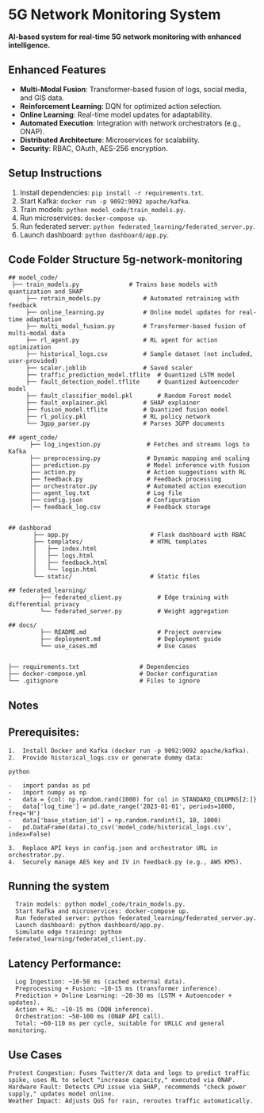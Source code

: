 # 5G Network Monitoring System

**AI-based system for real-time 5G network monitoring with enhanced intelligence.**

## Enhanced Features

- **Multi-Modal Fusion**: Transformer-based fusion of logs, social media, and GIS data.
- **Reinforcement Learning**: DQN for optimized action selection.
- **Online Learning**: Real-time model updates for adaptability.
- **Automated Execution**: Integration with network orchestrators (e.g., ONAP).
- **Distributed Architecture**: Microservices for scalability.
- **Security**: RBAC, OAuth, AES-256 encryption.

## Setup Instructions

1. Install dependencies: `pip install -r requirements.txt`.
2. Start Kafka: `docker run -p 9092:9092 apache/kafka`.
3. Train models: `python model_code/train_models.py`.
4. Run microservices: `docker-compose up`.
5. Run federated server: `python federated_learning/federated_server.py`.
6. Launch dashboard: `python dashboard/app.py`.

## Code Folder Structure 5g-network-monitoring

	## model_code/
	 ├── train_models.py              # Trains base models with quantization and SHAP
         ├── retrain_models.py            # Automated retraining with feedback
         ├── online_learning.py           # Online model updates for real-time adaptation
         ├── multi_modal_fusion.py        # Transformer-based fusion of multi-modal data
         ├── rl_agent.py                  # RL agent for action optimization
         ├── historical_logs.csv          # Sample dataset (not included, user-provided)
         ├── scaler.joblib                # Saved scaler
         ├── traffic_prediction_model.tflite  # Quantized LSTM model
         ├── fault_detection_model.tflite     # Quantized Autoencoder model
         ├── fault_classifier_model.pkl       # Random Forest model
         ├── fault_explainer.pkl          # SHAP explainer
         ├── fusion_model.tflite          # Quantized fusion model
         ├── rl_policy.pkl                # RL policy network
         └── 3gpp_parser.py               # Parses 3GPP documents
      
	## agent_code/
          ├── log_ingestion.py             # Fetches and streams logs to Kafka
          ├── preprocessing.py             # Dynamic mapping and scaling
          ├── prediction.py                # Model inference with fusion
          ├── action.py                    # Action suggestions with RL
          ├── feedback.py                  # Feedback processing
          ├── orchestrator.py              # Automated action execution
          ├── agent_log.txt                # Log file
          ├── config.json                  # Configuration
          │── feedback_log.csv             # Feedback storage


	## dashborad
           ├── app.py                       # Flask dashboard with RBAC
           ├── templates/                   # HTML templates
           │   ├── index.html
           │   ├── logs.html
           │   ├── feedback.html
           │   └── login.html
           └── static/                      # Static files

	## federated_learning/
			 ├── federated_client.py          # Edge training with differential privacy
			 └── federated_server.py          # Weight aggregation

	## docs/
             ├── README.md                    # Project overview
             ├── deployment.md                # Deployment guide
             └── use_cases.md                 # Use cases


    ├── requirements.txt                 # Dependencies
    ├── docker-compose.yml               # Docker configuration
    └── .gitignore                       # Files to ignore


## Notes
## Prerequisites:
    1.	Install Docker and Kafka (docker run -p 9092:9092 apache/kafka).  
    2.	Provide historical_logs.csv or generate dummy data:

    python

    -	import pandas as pd
    -	import numpy as np
    -	data = {col: np.random.rand(1000) for col in STANDARD_COLUMNS[2:]}
    -	data['log_time'] = pd.date_range('2023-01-01', periods=1000, freq='H')
    -	data['base_station_id'] = np.random.randint(1, 10, 1000)
    -	pd.DataFrame(data).to_csv('model_code/historical_logs.csv', index=False)

    3.	Replace API keys in config.json and orchestrator URL in orchestrator.py.  
    4.	Securely manage AES key and IV in feedback.py (e.g., AWS KMS).

## Running the system
      Train models: python model_code/train_models.py.  
      Start Kafka and microservices: docker-compose up.  
      Run federated server: python federated_learning/federated_server.py.  
      Launch dashboard: python dashboard/app.py.  
      Simulate edge training: python federated_learning/federated_client.py.

## Latency Performance:

      Log Ingestion: ~10-50 ms (cached external data).  
      Preprocessing + Fusion: ~10-15 ms (transformer inference).  
      Prediction + Online Learning: ~20-30 ms (LSTM + Autoencoder + updates).  
      Action + RL: ~10-15 ms (DQN inference).  
      Orchestration: ~50-100 ms (ONAP API call).  
      Total: ~60-110 ms per cycle, suitable for URLLC and general monitoring.

## Use Cases
	Protest Congestion: Fuses Twitter/X data and logs to predict traffic spike, uses RL to select "increase capacity," executed via ONAP.
	Hardware Fault: Detects CPU issue via SHAP, recommends "check power supply," updates model online.
	Weather Impact: Adjusts QoS for rain, reroutes traffic automatically.


